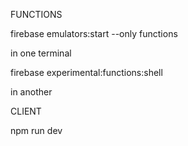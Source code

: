 

FUNCTIONS


firebase emulators:start --only functions

  in one terminal

firebase experimental:functions:shell

  in another



CLIENT

npm run dev

